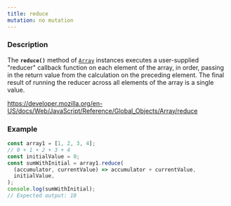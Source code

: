 ```yaml
---
title: reduce
mutation: no mutation
---
```


### Description

The <strong><code>reduce()</code></strong> method of <a href="https://developer.mozilla.org/en-US/docs/Web/JavaScript/Reference/Global_Objects/Array"><code>Array</code></a> instances executes a user-supplied "reducer" callback function on each element of the array, in order, passing in the return value from the calculation on the preceding element. The final result of running the reducer across all elements of the array is a single value.

<a href="https://developer.mozilla.org/en-US/docs/Web/JavaScript/Reference/Global_Objects/Array/reduce">https://developer.mozilla.org/en-US/docs/Web/JavaScript/Reference/Global_Objects/Array/reduce</a>

### Example

```javascript
const array1 = [1, 2, 3, 4];
// 0 + 1 + 2 + 3 + 4
const initialValue = 0;
const sumWithInitial = array1.reduce(
  (accumulator, currentValue) => accumulator + currentValue,
  initialValue,
);
console.log(sumWithInitial);
// Expected output: 10
```
